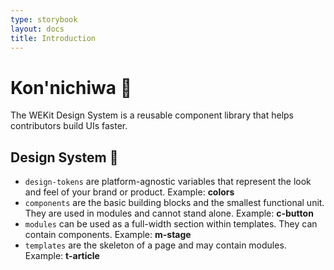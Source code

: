 ```yaml
---
type: storybook
layout: docs
title: Introduction
---
```


# Kon'nichiwa 👋

The WEKit Design System is a reusable component library that helps contributors build UIs faster.

## Design System 🎨

- `design-tokens` are platform-agnostic variables that represent the look and feel of your brand or product. Example: **colors**
- `components` are the basic building blocks and the smallest functional unit. They are used in modules and cannot stand alone. Example: **c-button**
- `modules` can be used as a full-width section within templates. They can contain components. Example: **m-stage**
- `templates` are the skeleton of a page and may contain modules. Example: **t-article**
